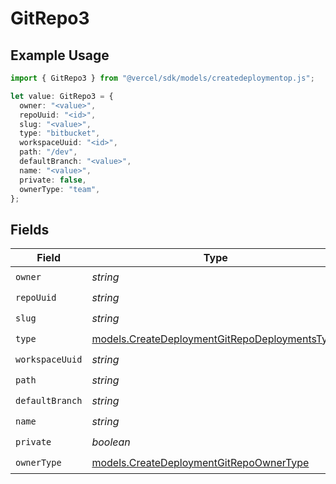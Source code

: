 # GitRepo3

## Example Usage

```typescript
import { GitRepo3 } from "@vercel/sdk/models/createdeploymentop.js";

let value: GitRepo3 = {
  owner: "<value>",
  repoUuid: "<id>",
  slug: "<value>",
  type: "bitbucket",
  workspaceUuid: "<id>",
  path: "/dev",
  defaultBranch: "<value>",
  name: "<value>",
  private: false,
  ownerType: "team",
};
```

## Fields

| Field                                                                                                | Type                                                                                                 | Required                                                                                             | Description                                                                                          |
| ---------------------------------------------------------------------------------------------------- | ---------------------------------------------------------------------------------------------------- | ---------------------------------------------------------------------------------------------------- | ---------------------------------------------------------------------------------------------------- |
| `owner`                                                                                              | *string*                                                                                             | :heavy_check_mark:                                                                                   | N/A                                                                                                  |
| `repoUuid`                                                                                           | *string*                                                                                             | :heavy_check_mark:                                                                                   | N/A                                                                                                  |
| `slug`                                                                                               | *string*                                                                                             | :heavy_check_mark:                                                                                   | N/A                                                                                                  |
| `type`                                                                                               | [models.CreateDeploymentGitRepoDeploymentsType](../models/createdeploymentgitrepodeploymentstype.md) | :heavy_check_mark:                                                                                   | N/A                                                                                                  |
| `workspaceUuid`                                                                                      | *string*                                                                                             | :heavy_check_mark:                                                                                   | N/A                                                                                                  |
| `path`                                                                                               | *string*                                                                                             | :heavy_check_mark:                                                                                   | N/A                                                                                                  |
| `defaultBranch`                                                                                      | *string*                                                                                             | :heavy_check_mark:                                                                                   | N/A                                                                                                  |
| `name`                                                                                               | *string*                                                                                             | :heavy_check_mark:                                                                                   | N/A                                                                                                  |
| `private`                                                                                            | *boolean*                                                                                            | :heavy_check_mark:                                                                                   | N/A                                                                                                  |
| `ownerType`                                                                                          | [models.CreateDeploymentGitRepoOwnerType](../models/createdeploymentgitrepoownertype.md)             | :heavy_check_mark:                                                                                   | N/A                                                                                                  |